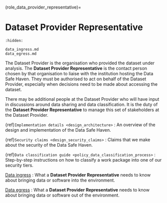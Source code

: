 (role_data_provider_representative)=
# Dataset Provider Representative

```{toctree}
:hidden:

data_ingress.md
data_egress.md
```

The Dataset Provider is the organisation who provided the dataset under analysis.
The **Dataset Provider Representative** is the contact person chosen by that organisation to liaise with the institution hosting the Data Safe Haven.
They must be authorised to act on behalf of the Dataset Provider, especially when decisions need to be made about accessing the dataset.

There may be additional people at the Dataset Provider who will have input in discussions around data sharing and data classification.
It is the duty of the **Dataset Provider Representative** to manage this set of stakeholders at the Dataset Provider.

{ref}`Implementation details <design_architecture>`
: An overview of the design and implementation of the Data Safe Haven.

{ref}`Security claims <design_security_claims>`
: Claims that we make about the security of the Data Safe Haven.

{ref}`Data classification guide <policy_data_classification_process>`
: Step-by-step instructions on how to classify a work package into one of our security tiers.

[Data ingress](data_ingress.md)
: What a **Dataset Provider Representative** needs to know about bringing data or software into the environment.

[Data egress](data_egress.md)
: What a **Dataset Provider Representative** needs to know about bringing data or software out of the environment.
